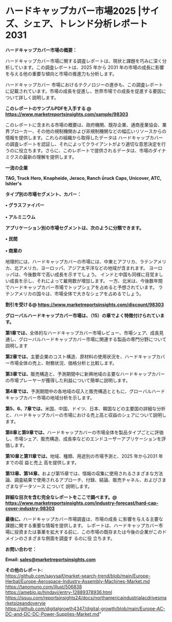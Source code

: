 # ハードキャップカバー市場2025 |サイズ、シェア、トレンド分析レポート2031

<strong><b>ハードキャップカバー市場の概要：</b></strong>

ハードキャップカバー市場に関する調査レポートは、現状と課題を巧みに深く分析しています。この調査レポートは、2025 年から 2031 年の市場の成長に影響を与える他の重要な傾向と市場の推進力も分析します。

ハードキャップカバー 市場におけるテクノロジーの進歩も、この調査レポートに記載されています。市場の成長を促進し、世界市場での成長を促進する要因について詳しく説明します。

<strong>このレポートのサンプルPDFを入手する @ <a href=https://www.marketreportsinsights.com/sample/98303>https://www.marketreportsinsights.com/sample/98303</a></strong>

このレポートに含まれる市場の概要は、政府機関、既存企業、通商産業協会、業界ブローカー、その他の規制機関および非規制機関などの幅広いリソースからの情報を提供します。これらの組織から取得したデータは ハードキャップカバー の調査レポートを認証し、それによってクライアントがより適切な意思決定を行うのに役立ちます。さらに、このレポートで提供されるデータは、市場のダイナミクスの最新の理解を提供します。

<strong>一流の企業</strong>

<strong><b>TAG, Truck Hero, Knapheide, Jeraco, Ranch ruck Caps, Unicover, ATC, Ishler's</b></strong>

<strong><b>タイプ別の市場セグメント、カバー：</b></strong>

<strong>• グラスファイバー<br><br>• アルミニウム</strong>

<strong><b>アプリケーション別の市場セグメントは、次のように分類できます。</b></strong>

<strong>• 民間<br><br>• 商業の</strong>

 地理的には、ハードキャップカバーの市場には、中東とアフリカ、ラテンアメリカ、北アメリカ、ヨーロッパ、アジア太平洋などの地域が含まれます。 ヨーロッパは、今後数年で高い成長を示すでしょう。 インドと中国も同様に目覚ましい成長を示し、それによって雇用数が増加します。 一方、北米は、今後数年間でハードキャップカバー市場でトップシェアを占めると予想されています。 ラテンアメリカの国々は、市場全体で大きなシェアを占めるでしょう。

<strong>割引を受ける@ <a href=https://www.marketreportsinsights.com/discount/98303>https://www.marketreportsinsights.com/discount/98303</a></strong>

<strong><b>グローバルハードキャップカバー市場は、（15）の章でよく特徴付けられています。</b></strong>

<strong><b>第</b></strong><strong><b>1章では、</b></strong>全体的なハードキャップカバー市場レビュー、市場シェア、成長見通し、グローバルハードキャップカバー市場に関連する製品の専門分野について説明します

<strong><b>第2章では、</b></strong>主要企業のコスト構造、原材料の使用状況を、ハードキャップカバー市場全体の売上、財務状況、価格分析と比較します。

<strong><b>第3章では、</b></strong>販売構造と、予測期間中に新興地域の主要なハードキャップカバーの市場プレーヤーが獲得した利益について簡単に説明します。

<strong><b>第4章では、</b></strong>予測期間中の各地域の収入と販売構造とともに、グローバルハードキャップカバー市場の地域分析を示します。

<strong><b>第5、6、7章では、</b></strong>米国、中国、ドイツ、日本、韓国などの主要国の詳細な分析と、ハードキャップカバーの市場における売上高と収益のシェアについて説明します。

<strong><b>第8章と第9章では、</b></strong>ハードキャップカバーの市場全体を製品タイプごとに評価し、市場シェア、販売構造、成長率などのエンドユーザーアプリケーションを評価します。

<strong><b>第10章と第11章では、</b></strong>地域、種類、用途別の市場予測と、2025 年から2031 年までの収 益と売上 高を提供します。

<strong><b>第13章、第14章、</b></strong>および第15章では、情報の収集に使用されるさまざまな方法論、調査結果で使用されるアプローチ、付録、結論、販売チャネル、およびさまざまなデータソース について 説明します。

<strong>詳細な目次を含む完全なレポートをここで調べます。@ <a href=https://www.marketreportsinsights.com/industry-forecast/hard-cap-cover-industry-98303>https://www.marketreportsinsights.com/industry-forecast/hard-cap-cover-industry-98303</a></strong>

<strong><b>最後に、</b></strong>ハードキャップカバー市場調査は、市場の成長 に影響を</a>与える主要な課題に関する重要な情報を提供します。 レポートは、ハードキャップカバー市場に投資または事業を拡大する前に、この市場の既存または今後の企業がこのドメインのさまざまな側面を調査す るのに役 立ちます。

<strong><b>お問い合わせ：</b></strong>

<strong>Email: </strong><a href=mailto:sales@marketreportsinsights.com><strong>sales@marketreportsinsights.com</strong></a>

<strong>その他のレポート:</strong>
<br>
<a href=https://github.com/sayysaif/market-search-trend/blob/main/Europe-Herbal/Europe-Aerospace-Industry-Assembly-Machines-Market.md>https://github.com/sayysaif/market-search-trend/blob/main/Europe-Herbal/Europe-Aerospace-Industry-Assembly-Machines-Market.md</a>
<br>
<a href=https://tanomuno.com/illust/506838>https://tanomuno.com/illust/506838</a>
<br>
<a href=https://ameblo.jp/hindavi/entry-12889378936.html>https://ameblo.jp/hindavi/entry-12889378936.html</a>
<br>
<a href=https://issuu.com/reportsinsights24/docs/northamericaindustrialacdrivesmarketsizeandovervie>https://issuu.com/reportsinsights24/docs/northamericaindustrialacdrivesmarketsizeandovervie</a>
<br>
<a href=https://github.com/digitalgrowth4347/digital-growth/blob/main/Europe-AC-DC-and-DC-DC-Power-Supplies-Market.md>https://github.com/digitalgrowth4347/digital-growth/blob/main/Europe-AC-DC-and-DC-DC-Power-Supplies-Market.md</a>"
